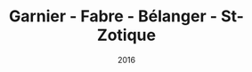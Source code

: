 ---
date: '2016'
title: 'Garnier - Fabre - Bélanger - St-Zotique'
type: ruelle_verte
district: 'Rosemont'
position: { lng: -73.60311947321999, lat: 45.54407730525722 }
---